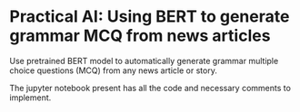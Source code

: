 # Practical AI: Using BERT to generate grammar MCQ from news articles
Use pretrained BERT model to automatically generate grammar multiple choice questions (MCQ) from any news article or story.

The jupyter notebook present has all the code and necessary comments to implement.


